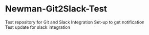 # Newman-Git2Slack-Test
Test repository for Git and Slack Integration Set-up to get notification  
Test update for slack integration
